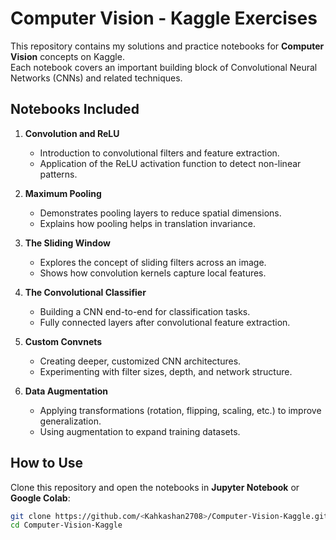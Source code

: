 #  Computer Vision - Kaggle Exercises

This repository contains my solutions and practice notebooks for **Computer Vision** concepts on Kaggle.  
Each notebook covers an important building block of Convolutional Neural Networks (CNNs) and related techniques.

## Notebooks Included

1. **Convolution and ReLU**  
   - Introduction to convolutional filters and feature extraction.  
   - Application of the ReLU activation function to detect non-linear patterns.

2. **Maximum Pooling**  
   - Demonstrates pooling layers to reduce spatial dimensions.  
   - Explains how pooling helps in translation invariance.

3. **The Sliding Window**  
   - Explores the concept of sliding filters across an image.  
   - Shows how convolution kernels capture local features.

4. **The Convolutional Classifier**  
   - Building a CNN end-to-end for classification tasks.  
   - Fully connected layers after convolutional feature extraction.

5. **Custom Convnets**  
   - Creating deeper, customized CNN architectures.  
   - Experimenting with filter sizes, depth, and network structure.

6. **Data Augmentation**  
   - Applying transformations (rotation, flipping, scaling, etc.) to improve generalization.  
   - Using augmentation to expand training datasets.

##  How to Use
Clone this repository and open the notebooks in **Jupyter Notebook** or **Google Colab**:

```bash
git clone https://github.com/<Kahkashan2708>/Computer-Vision-Kaggle.git
cd Computer-Vision-Kaggle

